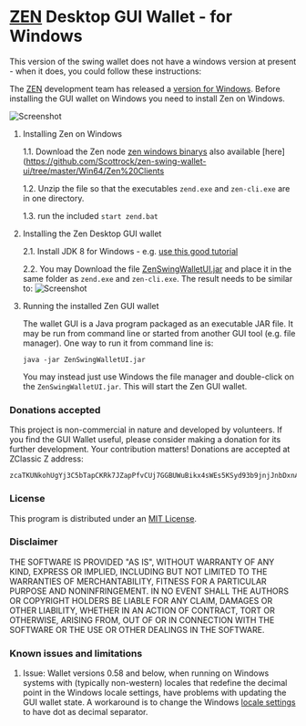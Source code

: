 # [ZEN](https://zencash.io/) Desktop GUI Wallet - for Windows

This version of the swing wallet does not have a windows version at present - when it does, you could follow these instructions:

The [ZEN](https://zencash.io/) development team has released a [version for Windows](https://github.com/z-classic/zclassic/releases/tag/v1.0.5a).
Before installing the GUI wallet on Windows you need to install Zen on Windows.

![Screenshot](https://github.com/vaklinov/zclassic-swing-wallet-ui/raw/master/docs/ZClassicWalletWindows.png "Zen Wallet for Windows")

1. Installing Zen on Windows

   1.1. Download the Zen node [zen windows binarys](https://github.com/cronicc/zen/releases/tag/v.2.0.8-4) also available [here](https://github.com/Scottrock/zen-swing-wallet-ui/tree/master/Win64/Zen%20Clients

   1.2. Unzip the file so that the executables `zend.exe` and `zen-cli.exe` are in one directory.
   
   1.3. run the included `start zend.bat`

2. Installing the Zen Desktop GUI wallet

   2.1. Install JDK 8 for Windows - e.g. [use this good tutorial](http://www.wikihow.com/Install-the-Java-Software-Development-Kit)

   2.2. You may Download the file [ZenSwingWalletUI.jar](https://github.com/Scottrock/zen-swing-wallet-ui/tree/master/Win64/Wallet%20Binary)
   and place it in the same folder as `zend.exe` and `zen-cli.exe`. The result needs to be similar to:
![Screenshot](https://github.com/vaklinov/zclassic-swing-wallet-ui/raw/master/docs/ZClassicWinDir.png "ZClassic directory on Windows")

4. Running the installed Zen GUI wallet

   The wallet GUI is a Java program packaged as an executable JAR file. It may be run from command line or started from another GUI tool 
   (e.g. file manager). One way to run it from command line is:
   ```
   java -jar ZenSwingWalletUI.jar
   ```
   You may instead just use Windows the file manager and double-click on the `ZenSwingWalletUI.jar`. 
   This will start the Zen GUI wallet.

### Donations accepted
This project is non-commercial in nature and developed by volunteers. If you find the GUI
Wallet useful, please consider making a donation for its further development. Your contribution matters! Donations 
are accepted at ZClassic Z address:
```
zcaTKUNkohUgYj3C5bTapCKRk7JZapPfvCUj7GGBUWuBikx4sWEs5KSyd93b9jnjJnbDxnApyXyfeG482iJ5HzoC7cz6oob
```

### License
This program is distributed under an [MIT License](https://github.com/vaklinov/zclassic-swing-wallet-ui/raw/master/LICENSE).

### Disclaimer
THE SOFTWARE IS PROVIDED "AS IS", WITHOUT WARRANTY OF ANY KIND, EXPRESS OR
IMPLIED, INCLUDING BUT NOT LIMITED TO THE WARRANTIES OF MERCHANTABILITY,
FITNESS FOR A PARTICULAR PURPOSE AND NONINFRINGEMENT. IN NO EVENT SHALL THE
AUTHORS OR COPYRIGHT HOLDERS BE LIABLE FOR ANY CLAIM, DAMAGES OR OTHER
LIABILITY, WHETHER IN AN ACTION OF CONTRACT, TORT OR OTHERWISE, ARISING FROM,
OUT OF OR IN CONNECTION WITH THE SOFTWARE OR THE USE OR OTHER DEALINGS IN THE
SOFTWARE.

### Known issues and limitations

1. Issue: Wallet versions 0.58 and below, when running on Windows systems with (typically non-western) locales that
redefine the decimal point in the Windows locale settings, have problems with updating the GUI wallet state. 
A workaround is to change the Windows [locale settings](https://windows.lbl.gov/software/optics/5-1-2/Optics4.jpg) to have dot as decimal separator.
